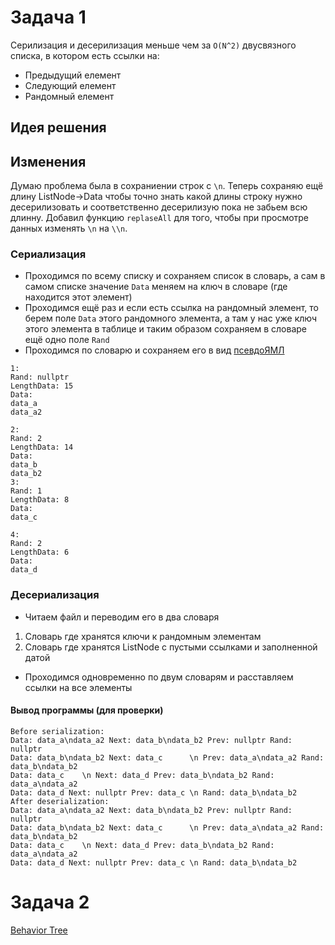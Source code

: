 # Задача 1
Серилизация и десерилизация меньше чем за `О(N^2)` двусвязного списка, в котором есть ссылки на:
* Предыдущий елемент
* Следующий елемент
* Рандомный елемент

## Идея решения
## Изменения
Думаю проблема была в сохраниении строк с `\n`. Теперь сохраняю ещё длину ListNode->Data чтобы точно знать какой длины строку нужно десерилизовать и соответственно десерилизую пока не забьем всю длинну. 
Добавил функцию `replaseAll` для того, чтобы при просмотре данных изменять `\n` на `\\n`.

### Сериализация
* Проходимся по всему списку и сохраняем список в словарь, а сам в самом списке значение `Data` меняем на ключ в словаре (где находится этот элемент)
* Проходимся ещё раз и если есть ссылка на рандомный элемент, то берем поле `Data` этого рандомного элемента, а там у нас уже ключ этого элемента в таблице и таким образом сохраняем в словаре ещё одно поле `Rand` 
* Проходимся по словарю и сохраняем его в вид [псевдоЯМЛ](data.myaml)
```
1:
Rand: nullptr
LengthData: 15
Data:
data_a
data_a2

2:
Rand: 2
LengthData: 14
Data:
data_b
data_b2
3:
Rand: 1
LengthData: 8
Data:
data_c	

4:
Rand: 2
LengthData: 6
Data:
data_d
```
### Десериализация
* Читаем файл и переводим его в два словаря
1. Словарь где хранятся ключи к рандомным элементам
2. Словарь где хранятся ListNode с пустыми ссылками и заполненной датой
* Проходимся одновременно по двум словарям и расставляем ссылки на все элементы

#### Вывод программы (для проверки)
```
Before serialization: 
Data: data_a\ndata_a2 Next: data_b\ndata_b2 Prev: nullptr Rand: nullptr
Data: data_b\ndata_b2 Next: data_c      \n Prev: data_a\ndata_a2 Rand: data_b\ndata_b2
Data: data_c    \n Next: data_d Prev: data_b\ndata_b2 Rand: data_a\ndata_a2
Data: data_d Next: nullptr Prev: data_c \n Rand: data_b\ndata_b2
After deserialization:
Data: data_a\ndata_a2 Next: data_b\ndata_b2 Prev: nullptr Rand: nullptr
Data: data_b\ndata_b2 Next: data_c      \n Prev: data_a\ndata_a2 Rand: data_b\ndata_b2
Data: data_c    \n Next: data_d Prev: data_b\ndata_b2 Rand: data_a\ndata_a2
Data: data_d Next: nullptr Prev: data_c \n Rand: data_b\ndata_b2
```
# Задача 2
[Behavior Tree](imgs/BevaviorTree.png)



